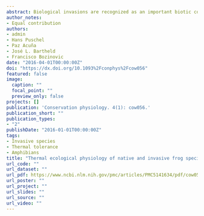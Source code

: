 ```yaml
---
abstract: Biological invasions are recognized as an important biotic component of global change that threatens the composition, structure and functioning of ecosystems, resulting in loss of biodiversity and displacement of native species. Although ecological characteristics facilitating the establishment and spread of non-native species are widely recognized, little is known about organismal attributes underlying invasion success. In this study, we tested the effect of thermal acclimation on thermal tolerance and locomotor performance in the invasive *Xenopus laevis* and the Chilean native *Calyptocephalella gayi*. In particular, the maximal righting performance (μMAX), optimal temperature (TO), lower (CTmin) and upper critical thermal limits (CTmax), thermal breadth (Tbr) and the area under the performance curve (AUC) were studied after 6 weeks acclimation to 10 and 20°C. We observed higher values of μmax and AUC in *X. laevis* in comparison to *C. gayi*. On the contrary, the invasive species showed lower values of CTmin in comparison to the native one. In contrast, CTmax, TO and Tbr showed no inter-specific differences. Moreover, we found that both species have the ability to acclimate their locomotor performance and lower thermal tolerance limit at low temperatures. Our results demonstrate that *X. laevis* is a better performer than *C. gayi*. Although there were differences in CTmin, the invasive and native frogs did not differ in their thermal tolerance. Interestingly, in both species the lower and upper critical thermal limits are beyond the minimal and maximal temperatures encountered in nature during the coldest and hottest month, respectively. Overall, our findings suggest that both *X. laevis* and *C. gayi* would be resilient to climate warming expectations in Chile.
author_notes:
- Equal contribution
authors:
- admin
- Hans Puschel
- Paz Acuña
- José L. Bartheld
- Francisco Bozinovic
date: "2016-04-01T00:00:00Z"
doi: "https://dx.doi.org/10.1093%2Fconphys%2Fcow056"
featured: false
image:
  caption: ""
  focal_point: ""
  preview_only: false
projects: []
publication: 'Conservation physiology. 4(1): cow056.'
publication_short: ""
publication_types:
- "2"
publishDate: "2016-01-01T00:00:00Z"
tags:
- Invasive species
- Thermal tolerance
- Amphibians
title: "Thermal ecological physiology of native and invasive frog species: do invaders perform better?"
url_code: ""
url_dataset: ""
url_pdf: https://www.ncbi.nlm.nih.gov/pmc/articles/PMC5141634/pdf/cow056.pdf
url_poster: ""
url_project: ""
url_slides: ""
url_source: ""
url_video: ""
---
```



